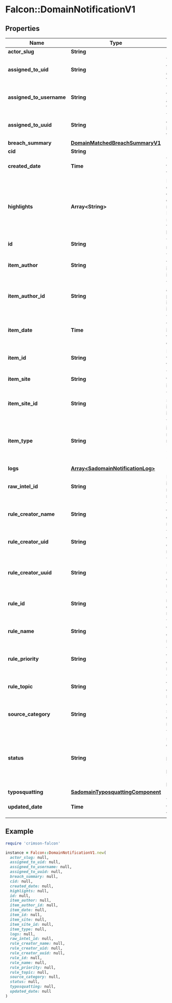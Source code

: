 # Falcon::DomainNotificationV1

## Properties

| Name | Type | Description | Notes |
| ---- | ---- | ----------- | ----- |
| **actor_slug** | **String** |  |  |
| **assigned_to_uid** | **String** | The email of the user who is assigned to this notification | [optional] |
| **assigned_to_username** | **String** | The name of the user who is assigned to this notification | [optional] |
| **assigned_to_uuid** | **String** | The unique ID of the user who is assigned to this notification | [optional] |
| **breach_summary** | [**DomainMatchedBreachSummaryV1**](DomainMatchedBreachSummaryV1.md) |  | [optional] |
| **cid** | **String** |  |  |
| **created_date** | **Time** | The date when the notification was generated |  |
| **highlights** | **Array&lt;String&gt;** | Highlighted content based on the rule that generated the notifications. Highlights are surrounded with a &#x60;&lt;cs-highlight&gt;&#x60; tag | [optional] |
| **id** | **String** | The ID of the notification |  |
| **item_author** | **String** | The author who posted the intelligence item | [optional] |
| **item_author_id** | **String** | The ID of the author who posted the intelligence item | [optional] |
| **item_date** | **Time** | Timestamp when the item is considered to have been created |  |
| **item_id** | **String** | ID of the item which matched the rule |  |
| **item_site** | **String** | The site where the intelligence item was found | [optional] |
| **item_site_id** | **String** | The ID of the site where the intelligence item was found | [optional] |
| **item_type** | **String** | Type of the item which matched the rule: &#x60;post&#x60;, &#x60;reply&#x60;, &#x60;botnet_config&#x60;, &#x60;breach&#x60;, etc. |  |
| **logs** | [**Array&lt;SadomainNotificationLog&gt;**](SadomainNotificationLog.md) |  | [optional] |
| **raw_intel_id** | **String** | ID of the raw intel item that matched the rule |  |
| **rule_creator_name** | **String** | The name of the user who created the rule | [optional] |
| **rule_creator_uid** | **String** | The user ID of the user who created the rule | [optional] |
| **rule_creator_uuid** | **String** | The unique UUID of the user who created the rule | [optional] |
| **rule_id** | **String** | The ID of the rule that generated this notification |  |
| **rule_name** | **String** | The name of the rule that generated this notification |  |
| **rule_priority** | **String** | The priority of the rule that generated this notification |  |
| **rule_topic** | **String** | The topic of the rule that generated this notification |  |
| **source_category** | **String** | Category of the source that generated the notification | [optional] |
| **status** | **String** | The notification status. This can be one of: &#x60;new&#x60;, &#x60;in-progress&#x60;, &#x60;closed-false-positive&#x60;, &#x60;closed-true-positive&#x60;. |  |
| **typosquatting** | [**SadomainTyposquattingComponent**](SadomainTyposquattingComponent.md) |  | [optional] |
| **updated_date** | **Time** | The date when the notification was updated |  |

## Example

```ruby
require 'crimson-falcon'

instance = Falcon::DomainNotificationV1.new(
  actor_slug: null,
  assigned_to_uid: null,
  assigned_to_username: null,
  assigned_to_uuid: null,
  breach_summary: null,
  cid: null,
  created_date: null,
  highlights: null,
  id: null,
  item_author: null,
  item_author_id: null,
  item_date: null,
  item_id: null,
  item_site: null,
  item_site_id: null,
  item_type: null,
  logs: null,
  raw_intel_id: null,
  rule_creator_name: null,
  rule_creator_uid: null,
  rule_creator_uuid: null,
  rule_id: null,
  rule_name: null,
  rule_priority: null,
  rule_topic: null,
  source_category: null,
  status: null,
  typosquatting: null,
  updated_date: null
)
```


